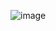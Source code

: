 ![image](https://user-images.githubusercontent.com/78222887/116789471-2e849c80-aad9-11eb-9c9d-fbf67a4631bd.png)
